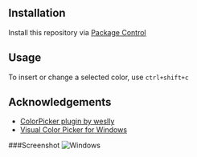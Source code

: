 ## Installation
Install this repository via [Package Control](http://wbond.net/sublime_packages/package_control)


## Usage
To insert or change a selected color, use `ctrl+shift+c`


## Acknowledgements
- [ColorPicker plugin by weslly](http://weslly.github.io/ColorPicker/)
- [Visual Color Picker for Windows](http://www.linxexplorer.com/colorpicker.html)

###Screenshot
![Windows](http://www.linxexplorer.com/screenshots/colorpicker_b.jpg "Windows")
